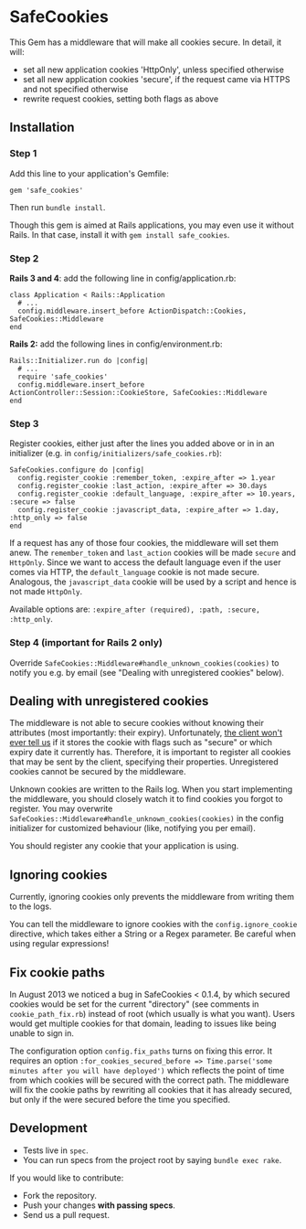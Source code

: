 # SafeCookies

This Gem has a middleware that will make all cookies secure. In detail, it will:

* set all new application cookies 'HttpOnly', unless specified otherwise
* set all new application cookies 'secure', if the request came via HTTPS and not specified otherwise
* rewrite request cookies, setting both flags as above

## Installation

### Step 1
Add this line to your application's Gemfile:

    gem 'safe_cookies'

Then run `bundle install`.

Though this gem is aimed at Rails applications, you may even use it without
Rails. In that case, install it with `gem install safe_cookies`.


### Step 2
**Rails 3 and 4**: add the following line in config/application.rb:

    class Application < Rails::Application
      # ...
      config.middleware.insert_before ActionDispatch::Cookies, SafeCookies::Middleware
    end

**Rails 2:** add the following lines in config/environment.rb:

    Rails::Initializer.run do |config|
      # ...
      require 'safe_cookies'
      config.middleware.insert_before ActionController::Session::CookieStore, SafeCookies::Middleware
    end

### Step 3
Register cookies, either just after the lines you added above or in in an initializer
(e.g. in `config/initializers/safe_cookies.rb`):

    SafeCookies.configure do |config|
      config.register_cookie :remember_token, :expire_after => 1.year
      config.register_cookie :last_action, :expire_after => 30.days
      config.register_cookie :default_language, :expire_after => 10.years, :secure => false
      config.register_cookie :javascript_data, :expire_after => 1.day, :http_only => false
    end

If a request has any of those four cookies, the middleware will set them anew. The `remember_token` and
`last_action` cookies will be made `secure` and `HttpOnly`.
Since we want to access the default language even if the user comes via HTTP,  the `default_language`
cookie is not made secure. Analogous, the `javascript_data` cookie will be used by a script and hence is
not made `HttpOnly`.

Available options are: `:expire_after (required), :path, :secure, :http_only`.

### Step 4 (important for Rails 2 only)
Override `SafeCookies::Middleware#handle_unknown_cookies(cookies)` to notify you
e.g. by email (see "Dealing with unregistered cookies" below).


## Dealing with unregistered cookies

The middleware is not able to secure cookies without knowing their attributes
(most importantly: their expiry). Unfortunately, [the client won't ever tell us](http://tools.ietf.org/html/rfc6265#section-4.2.2)
if it stores the cookie with flags such as "secure" or which expiry date it
currently has. Therefore, it is important to register all cookies that may be
sent by the client, specifying their properties. Unregistered cookies cannot be
secured by the middleware.

Unknown cookies are written to the Rails log. When you start implementing the
middleware, you should closely watch it to find cookies you forgot to register.
You may overwrite `SafeCookies::Middleware#handle_unknown_cookies(cookies)` in
the config initializer for customized behaviour (like, notifying you per email).

You should register any cookie that your application is using.


## Ignoring cookies

Currently, ignoring cookies only prevents the middleware from writing them to the logs.

You can tell the middleware to ignore cookies with the `config.ignore_cookie`
directive, which takes either a String or a Regex parameter. Be careful when using regular expressions!


## Fix cookie paths

In August 2013 we noticed a bug in SafeCookies < 0.1.4, by which secured cookies would be set for the
current "directory" (see comments in `cookie_path_fix.rb`) instead of root (which usually is what you want).
Users would get multiple cookies for that domain, leading to issues like being unable to sign in.

The configuration option `config.fix_paths` turns on fixing this error. It requires an option
`:for_cookies_secured_before => Time.parse('some minutes after you will have deployed')` which reflects the
point of time from which cookies will be secured with the correct path. The middleware will fix the cookie
paths by rewriting all cookies that it has already secured, but only if the were secured before the time
you specified.


## Development

- Tests live in `spec`.
- You can run specs from the project root by saying `bundle exec rake`.

If you would like to contribute:

- Fork the repository.
- Push your changes **with passing specs**.
- Send us a pull request.
